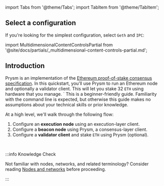 import Tabs from '@theme/Tabs';
import TabItem from '@theme/TabItem';

## Select a configuration 

If you're looking for the simplest configuration, select `Geth` and `IPC`:

import MultidimensionalContentControlsPartial from '@site/docs/partials/_multidimensional-content-controls-partial.md';

<MultidimensionalContentControlsPartial />

## Introduction

Prysm is an implementation of the [Ethereum proof-of-stake consensus specification](https://github.com/ethereum/consensus-specs). In this quickstart, you’ll use Prysm to run an Ethereum node and optionally a validator client. This will let you stake 32 `ETH` using hardware that you manage.
`
This is a beginner-friendly guide. Familiarity with the command line is expected, but otherwise this guide makes no assumptions about your technical skills or prior knowledge.

At a high level, we'll walk through the following flow:

 1. Configure an **execution node** using an execution-layer client.
 2. Configure a **beacon node** using Prysm, a consensus-layer client.
 3. Configure a **validator client** and stake `ETH` using Prysm (optional).

<br />

:::info Knowledge Check

Not familiar with nodes, networks, and related terminology? Consider reading [Nodes and networks](/concepts/nodes-networks.md) before proceeding. 

:::

